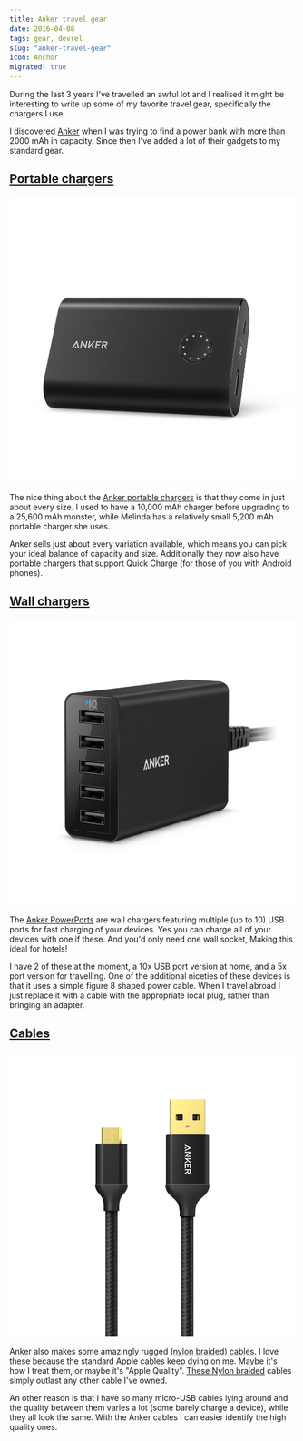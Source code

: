 ```yaml
---
title: Anker travel gear
date: 2016-04-08
tags: gear, devrel
slug: "anker-travel-gear"
icon: Anchor
migrated: true
---
```


During the last 3 years I've travelled an awful lot and I realised it might be interesting to write up some of my favorite travel gear, specifically the chargers I use.

I discovered [Anker](https://www.anker.com/) when I was trying to find a power bank with more than 2000 mAh in capacity. Since then I've added a lot of their gadgets to my standard gear.

## [Portable chargers](http://amzn.to/1Wi6TKS)

[![Anker Power Bank](../images/blog/2016/anker-powerbank.jpg)](http://amzn.to/1Wi6TKS)

The nice thing about the [Anker portable chargers](http://amzn.to/1Wi6TKS) is that they come in just about every size. I used to have a 10,000 mAh charger before upgrading to a 25,600 mAh monster, while Melinda has a relatively small 5,200 mAh portable charger she uses.

Anker sells just about every variation available, which means you can pick your ideal balance of capacity and size. Additionally they now also have portable chargers that support Quick Charge (for those of you with Android phones).



## [Wall chargers](http://amzn.to/1S7M0Sy)

[![Anker Charger](../images/blog/2016/anker-charger.jpg)](http://amzn.to/1S7M0Sy)


The [Anker PowerPorts](http://amzn.to/1S7M0Sy) are  wall chargers featuring multiple (up to 10) USB ports for fast charging of your devices. Yes you can charge all of your devices with one if these. And you'd only need one wall socket, Making this ideal for hotels!

I have 2 of these at the moment, a 10x USB port version at home, and a 5x port version for travelling. One of the additional niceties of these devices is that it uses a simple figure 8 shaped power cable. When I travel abroad I just replace it with a cable with the appropriate local plug, rather than bringing an adapter.

## [Cables](http://amzn.to/1Wi7iwF)

[![Anker Cables](../images/blog/2016/anker-cable.jpg)](http://amzn.to/1Wi7iwF)

Anker also makes some amazingly rugged [(nylon braided) cables](http://amzn.to/1Wi7iwF). I love these because the standard Apple cables keep dying on me. Maybe it's how I treat them, or maybe it's "Apple Quality". [These Nylon braided](http://amzn.to/1Wi7iwF) cables simply outlast any other cable I've owned.

An other reason is that I have so many micro-USB cables lying around and the quality between them varies a lot (some barely charge a device), while they all look the same. With the Anker cables I can easier identify the high quality ones.
